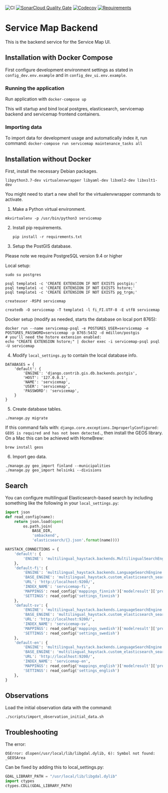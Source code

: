 ![CI](https://github.com/City-of-Helsinki/smbackend/actions/workflows/ci.yml/badge.svg)
[![SonarCloud Quality Gate](https://sonarcloud.io/api/project_badges/measure?project=City-of-Helsinki_smbackend&metric=alert_status)](https://sonarcloud.io/summary/new_code?id=City-of-Helsinki_smbackend)
[![Codecov](https://codecov.io/gh/City-of-Helsinki/smbackend/branch/master/graph/badge.svg)](https://codecov.io/gh/City-of-Helsinki/smbackend)
[![Requirements](https://requires.io/github/City-of-Helsinki/smbackend/requirements.svg?branch=develop)](https://requires.io/github/City-of-Helsinki/smbackend/requirements/?branch=develop)

Service Map Backend
===================

This is the backend service for the Service Map UI.

Installation with Docker Compose
------------

First configure development environment settings as stated in `config_dev.env.example` and in `config_dev_ui.env.example`.

### Running the application

Run application with `docker-compose up`

This will startup and bind local postgres, elasticsearch, servicemap backend and servicemap frontend containers.

### Importing data

To import data for development usage and automatically index it, run command:
`docker-compose run servicemap maintenance_tasks all`

Installation without Docker
------------

First, install the necessary Debian packages.

    libpython3.7-dev virtualenvwrapper libyaml-dev libxml2-dev libxslt1-dev

You might need to start a new shell for the virtualenvwrapper commands to activate.

1. Make a Python virtual environment.

```
mkvirtualenv -p /usr/bin/python3 servicemap
```

2. Install pip requirements.

    ```pip install -r requirements.txt```
 
3. Setup the PostGIS database.

Please note we require PostgreSQL version 9.4 or higher

Local setup:

```
sudo su postgres

psql template1 -c 'CREATE EXTENSION IF NOT EXISTS postgis;'
psql template1 -c 'CREATE EXTENSION IF NOT EXISTS hstore;'
psql template1 -c 'CREATE EXTENSION IF NOT EXISTS pg_trgm;'

createuser -RSPd servicemap

createdb -O servicemap -T template1 -l fi_FI.UTF-8 -E utf8 servicemap

```

Docker setup (modify as needed, starts the database on local port 8765):
```
docker run --name servicemap-psql -e POSTGRES_USER=servicemap -e POSTGRES_PASSWORD=servicemap -p 8765:5432 -d mdillon/postgis
# you'll need the hstore extension enabled:
echo "CREATE EXTENSION hstore;" | docker exec -i servicemap-psql psql -U servicemap
```

4. Modify `local_settings.py` to contain the local database info.

```
DATABASES = {
    'default': {
        'ENGINE': 'django.contrib.gis.db.backends.postgis',
        'HOST': '127.0.0.1',
        'NAME': 'servicemap',
        'USER': 'servicemap',
        'PASSWORD': 'servicemap',
    }
}
```

5. Create database tables.

```
./manage.py migrate
```

If this command fails with: `django.core.exceptions.ImproperlyConfigured: GEOS is required and has not been detected.`,
then install the GEOS library. On a Mac this can be achieved with HomeBrew:
```
brew install geos
```

6. Import geo data.

```
./manage.py geo_import finland --municipalities
./manage.py geo_import helsinki --divisions
```

Search
------

You can configure multilingual Elasticsearch-based search by including
something like the following in your `local_settings.py`:

```python
import json
def read_config(name):
    return json.load(open(
        os.path.join(
            BASE_DIR,
            'smbackend',
            'elasticsearch/{}.json'.format(name))))

HAYSTACK_CONNECTIONS = {
    'default': {
        'ENGINE': 'multilingual_haystack.backends.MultilingualSearchEngine',
    },
    'default-fi': {
        'ENGINE': 'multilingual_haystack.backends.LanguageSearchEngine',
        'BASE_ENGINE': 'multilingual_haystack.custom_elasticsearch_search_backend.CustomEsSearchEngine',
        'URL': 'http://localhost:9200/',
        'INDEX_NAME': 'servicemap-fi',
        'MAPPINGS': read_config('mappings_finnish')['modelresult']['properties'],
        'SETTINGS': read_config('settings_finnish')
    },
    'default-sv': {
        'ENGINE': 'multilingual_haystack.backends.LanguageSearchEngine',
        'BASE_ENGINE': 'multilingual_haystack.custom_elasticsearch_search_backend.CustomEsSearchEngine',
        'URL': 'http://localhost:9200/',
        'INDEX_NAME': 'servicemap-sv',
        'MAPPINGS': read_config('mappings_swedish')['modelresult']['properties'],
        'SETTINGS': read_config('settings_swedish')
    },
    'default-en': {
        'ENGINE': 'multilingual_haystack.backends.LanguageSearchEngine',
        'BASE_ENGINE': 'multilingual_haystack.custom_elasticsearch_search_backend.CustomEsSearchEngine',
        'URL': 'http://localhost:9200/',
        'INDEX_NAME': 'servicemap-en',
        'MAPPINGS': read_config('mappings_english')['modelresult']['properties'],
        'SETTINGS': read_config('settings_english')
    },
}
```

Observations
------------

Load the initial observation data with the command:
```
./scripts/import_observation_initial_data.sh
```


Troubleshooting
---------------

The error:
```
OSError: dlopen(/usr/local/lib/libgdal.dylib, 6): Symbol not found: _GEOSArea
```
Can be fixed by adding this to local_settings.py:
```python
GDAL_LIBRARY_PATH = "/usr/local/lib/libgdal.dylib"
import ctypes
ctypes.CDLL(GDAL_LIBRARY_PATH)
```
